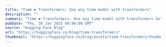 ```yaml
---
title: "Timm ❤️ Transformers: Use any timm model with transformers"
description: ""
summary: "Timm ❤️ Transformers: Use any timm model with transformers Get lightning-fast inference, quick quant..."
pubDate: "Thu, 16 Jan 2025 00:00:00 GMT"
source: "Hugging Face Blog"
url: "https://huggingface.co/blog/timm-transformers"
thumbnail: "https://huggingface.co/blog/assets/timm-transformers/thumbnail.png"
---
```


